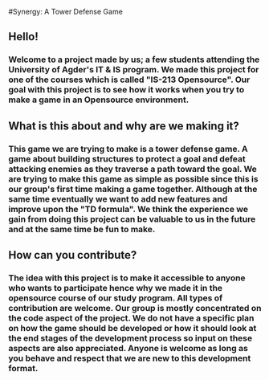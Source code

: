 #Synergy: A Tower Defense Game

## Hello!
### Welcome to a project made by us; a few students attending the University of Agder's IT & IS program. We made this project for one of the courses which is called "IS-213 Opensource". Our goal with this project is to see how it works when you try to make a game in an Opensource environment.

## What is this about and why are we making it?
### This game we are trying to make is a tower defense game. A game about building structures to protect a goal and defeat attacking enemies as they traverse a path toward the goal. We are trying to make this game as simple as possible since this is our group's first time making a game together. Although at the same time eventually we want to add new features and improve upon the "TD formula". We think the experience we gain from doing this project can be valuable to us in the future and at the same time be fun to make.

## How can you contribute?
### The idea with this project is to make it accessible to anyone who wants to participate hence why we made it in the opensource course of our study program. All types of contribution are welcome. Our group is mostly concentrated on the code aspect of the project. We do not have a specific plan on how the game should be developed or how it should look at the end stages of the development process so input on these aspects are also appreciated. Anyone is welcome as long as you behave and respect that we are new to this development format.

